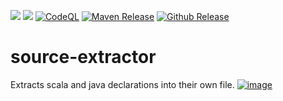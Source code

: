 [![](https://jitpack.io/v/nbauma109/source-extractor.svg)](https://jitpack.io/#nbauma109/source-extractor)
[![](https://jitci.com/gh/nbauma109/source-extractor/svg)](https://jitci.com/gh/nbauma109/source-extractor)
[![CodeQL](https://github.com/nbauma109/source-extractor/actions/workflows/codeql.yml/badge.svg)](https://github.com/nbauma109/source-extractor/actions/workflows/codeql.yml)
[![Maven Release](https://github.com/nbauma109/source-extractor/actions/workflows/maven.yml/badge.svg)](https://github.com/nbauma109/source-extractor/actions/workflows/maven.yml)
[![Github Release](https://github.com/nbauma109/source-extractor/actions/workflows/release.yml/badge.svg)](https://github.com/nbauma109/source-extractor/actions/workflows/release.yml)

# source-extractor
Extracts scala and java declarations into their own file. [![image](https://user-images.githubusercontent.com/9403560/156565769-51264b92-4850-46c1-ad33-a4211a4c89ec.png)](https://jitpack.io/com/github/nbauma109/source-extractor/source-extractor/master-SNAPSHOT/source-extractor-master-SNAPSHOT.zip)
